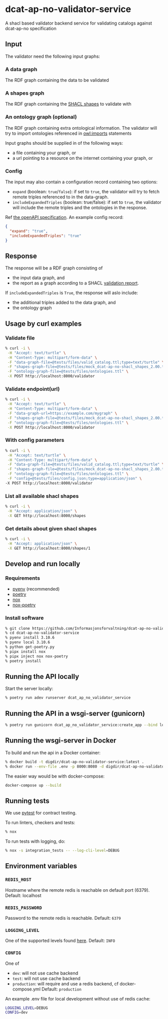 # dcat-ap-no-validator-service

A shacl based validator backend service for validating catalogs against dcat-ap-no specification

## Input

The validator need the following input graphs:

### A data graph

The RDF graph containing the data to be validated

### A shapes graph

The RDF graph containing the [SHACL shapes](https://www.w3.org/TR/shacl/) to validate with

### An ontology graph (optional)

The RDF graph containing extra ontological information. The validator will try to import
ontologies referenced in [owl:imports](https://www.w3.org/TR/owl-ref/#imports-def) statements

Input graphs should be supplied in of the following ways:

- a file containing your graph, or
- a url pointing to a resource on the internet containing your graph, or

### Config

The input may also contain a configuration record containing two options:

- `expand` (boolean: `true`/`false`): if set to `true`, the validator will try to fetch remote triples referenced to in the data-graph.
- `includeExpandedTriples` (boolean: true/false): if set to `true`, the validator will include the remote triples and the ontologies in the response.

Ref [the openAPI specification](./dcat-ap-no-validator-service.yaml). An example config record:

```json
{
  "expand": "true",
  "includeExpandedTriples": "true"
}
```

## Response

The response will be a RDF graph consisting of

- the input data graph, and
- the report as a graph according to a SHACL [validation report](https://www.w3.org/TR/shacl/#validation-report).

 If `includeExpandedTriples` is `True`, the response will aslo include:

- the additional triples added to the data graph, and
- the ontology graph

## Usage by curl examples

### Validate file

```sh
% curl -i \
 -H "Accept: text/turtle" \
 -H "Content-Type: multipart/form-data" \
 -F "data-graph-file=@tests/files/valid_catalog.ttl;type=text/turtle" \
 -F "shapes-graph-file=@tests/files/mock_dcat-ap-no-shacl_shapes_2.00.ttl" \
 -F "ontology-graph-file=@tests/files/ontologies.ttl" \
 -X POST http://localhost:8000/validator
```

### Validate endpoint(url)

```sh
% curl -i \
 -H "Accept: text/turtle" \
 -H "Content-Type: multipart/form-data" \
 -F "data-graph-url=https://example.com/mygraph" \
 -F "shapes-graph-file=@tests/files/mock_dcat-ap-no-shacl_shapes_2.00.ttl" \
 -F "ontology-graph-file=@tests/files/ontologies.ttl" \
 -X POST http://localhost:8000/validator
```

### With config parameters

```sh
% curl -i \
 -H "Accept: text/turtle" \
 -H "Content-Type: multipart/form-data" \
 -F "data-graph-file=@tests/files/valid_catalog.ttl;type=text/turtle" \
 -F "shapes-graph-file=@tests/files/mock_dcat-ap-no-shacl_shapes_2.00.ttl" \
 -F "ontology-graph-file=@tests/files/ontologies.ttl" \
 -F "config=@tests/files/config.json;type=application/json" \
-X POST http://localhost:8000/validator
```

### List all available shacl shapes

```sh
% curl -i \
 -H "Accept: application/json" \
 -X GET http://localhost:8000/shapes
 ```

### Get details about given shacl shapes

 ```sh
 % curl -i \
  -H "Accept: application/json" \
  -X GET http://localhost:8000/shapes/1
  ```

## Develop and run locally

### Requirements

- [pyenv](https://github.com/pyenv/pyenv) (recommended)
- [poetry](https://python-poetry.org/)
- [nox](https://nox.thea.codes/en/stable/)
- [nox-poetry](https://pypi.org/project/nox-poetry/)

### Install software

```sh
% git clone https://github.com/Informasjonsforvaltning/dcat-ap-no-validator-service.git
% cd dcat-ap-no-validator-service
% pyenv install 3.10.6
% pyenv local 3.10.6
% python get-poetry.py
% pipx install nox
% pipx inject nox nox-poetry
% poetry install
```

## Running the API locally

Start the server locally:

```sh
% poetry run adev runserver dcat_ap_no_validator_service
```

## Running the API in a wsgi-server (gunicorn)

```sh
% poetry run gunicorn dcat_ap_no_validator_service:create_app --bind localhost:8000 --worker-class aiohttp.GunicornWebWorker
```

## Running the wsgi-server in Docker

To build and run the api in a Docker container:

```sh
% docker build -t digdir/dcat-ap-no-validator-service:latest .
% docker run --env-file .env -p 8000:8080 -d digdir/dcat-ap-no-validator-service:latest
```

The easier way would be with docker-compose:

```sh
docker-compose up --build
```

## Running tests

We use [pytest](https://docs.pytest.org/en/latest/) for contract testing.

To run linters, checkers and tests:

```sh
% nox
```

To run tests with logging, do:

```sh
% nox -s integration_tests -- --log-cli-level=DEBUG
```

## Environment variables

### `REDIS_HOST`

Hostname where the remote redis is reachable on default port (6379).
Default: localhost

### `REDIS_PASSWORD`

Password to the remote redis is reachable.
Default: `6379`

### `LOGGING_LEVEL`

One of the supported levels found [here](https://docs.python.org/3/library/logging.html#levels).
Default: `INFO`

### `CONFIG`

One of

- `dev`: will not use cache backend
- `test`: will not use cache backend
- `production`: will require and use a redis backend, cf docker-compose.yml
Default: `production`

An example .env file for local development without use of redis cache:

```sh
LOGGING_LEVEL=DEBUG
CONFIG=dev
```
